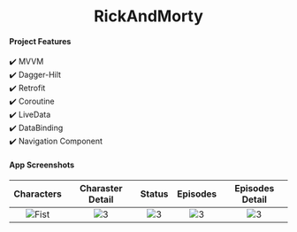 <h1 align="center">RickAndMorty</h1>


#### Project Features
 :heavy_check_mark: MVVM  <br>
 :heavy_check_mark: Dagger-Hilt <br>
 :heavy_check_mark: Retrofit <br>
 :heavy_check_mark: Coroutine <br>
 :heavy_check_mark: LiveData <br>
 :heavy_check_mark: DataBinding <br>
 :heavy_check_mark: Navigation Component <br>


#### App Screenshots

| Characters | Charaster Detail |Status | Episodes | Episodes Detail |
|:-:|:-:|:-:|:-:|:-:|
| ![Fist](https://user-images.githubusercontent.com/63645518/199775925-d74f0511-5c5a-4b60-8cff-1327c0c81037.jpeg) | ![3](https://user-images.githubusercontent.com/63645518/199776210-093e3974-57af-4a67-985e-a8c55b619917.jpeg) | ![3](https://user-images.githubusercontent.com/63645518/199776711-82432024-3cc1-4e94-b30c-197399f2def2.jpeg)| ![3](https://user-images.githubusercontent.com/63645518/199777137-904445fe-e99d-400e-b5fa-ada0fd389636.jpeg) | ![3](https://user-images.githubusercontent.com/63645518/199777410-8d82504a-4b94-4223-a70a-2c2d8c49a749.jpeg)

